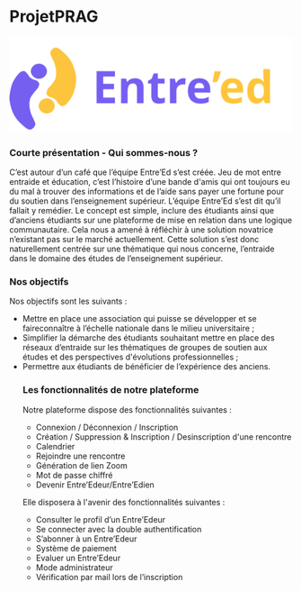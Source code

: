 # ProjetPRAG

![](entreed/images/logo.png)

### Courte présentation - Qui sommes-nous ?

C’est autour d’un café que l’équipe Entre’Ed s’est créée. Jeu de mot entre entraide et éducation, c’est l’histoire d’une bande d'amis qui ont toujours eu du mal à trouver des informations et de l’aide sans payer une fortune pour du soutien dans l’enseignement supérieur. L’équipe Entre’Ed  s’est  dit  qu’il  fallait y  remédier.  Le  concept  est  simple,  inclure  des étudiants ainsi que d’anciens étudiants sur une plateforme de mise en relation dans une logique communautaire. Cela nous a amené à réfléchir à une solution novatrice n’existant pas sur le marché actuellement. Cette solution s’est donc naturellement centrée sur une thématique qui nous concerne, l’entraide dans le domaine des études de l’enseignement supérieur.

### Nos objectifs 

Nos objectifs sont les suivants :
<ul>
<li>Mettre en place une association qui puisse se développer et se faireconnaître à l’échelle nationale dans le milieu universitaire ;</li>
<li>Simplifier la démarche des étudiants souhaitant mettre en place des réseaux d’entraide sur les thématiques de groupes de soutien aux études et des perspectives d'évolutions professionnelles ;</li>
<li>Permettre aux étudiants de bénéficier de l’expérience des anciens.</li>

### Les fonctionnalités de notre plateforme

Notre plateforme dispose des fonctionnalités suivantes :
-  Connexion / Déconnexion / Inscription
-  Création / Suppression & Inscription / Desinscription d'une rencontre
-  Calendrier
-  Rejoindre une rencontre
-  Génération de lien Zoom
-  Mot de passe chiffré
-  Devenir Entre’Edeur/Entre’Edien

Elle disposera à l'avenir des fonctionnalités suivantes :
- Consulter le profil d’un Entre’Edeur
- Se connecter avec la double authentification
- S’abonner à un Entre’Edeur
- Système de paiement
- Evaluer un Entre’Edeur
- Mode administrateur
- Vérification par mail lors de l’inscription
